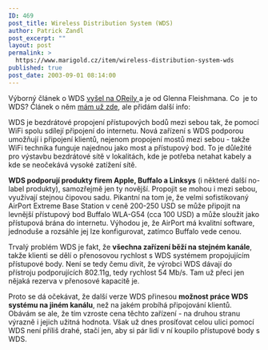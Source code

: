 ```yaml
---
ID: 469
post_title: Wireless Distribution System (WDS)
author: Patrick Zandl
post_excerpt: ""
layout: post
permalink: >
  https://www.marigold.cz/item/wireless-distribution-system-wds
published: true
post_date: 2003-09-01 08:14:00
---
```

<P>Výborný článek o WDS <A href="http://www.oreillynet.com/pub/a/wireless/2003/08/28/wireless_bridging.html" target=_blank>vyšel na OReily </A>a je od Glenna Fleishmana. Co&#160; je to WDS? Článek o něm <A href="/zacinajicim/wds030609.html">mám už zde</A>, ale přidám další info:</P>
<P>WDS je bezdrátové propojení přístupových bodů mezi sebou tak, že pomocí WiFi spolu sdílejí připojení do internetu. Nová zařízení s WDS podporou umožňují i připojení klientů, nejenom propojení mostů mezi sebou - takže WiFi technika funguje najednou jako most a přístupový bod. To je důležité pro výstavbu bezdrátové sítě v lokalitách, kde je potřeba netahat kabely a kde se neočekává vysoké zatížení sítě. </P>
<P><STRONG>WDS podporují produkty firem Apple, Buffalo a Linksys</STRONG> (i některé další no-label produkty), samozřejmě jen ty novější. Propojit se mohou i mezi sebou, využívají stejnou čipovou sadu. Pikantní na tom je, že velmi sofistikovaný AirPort Extreme Base Station v ceně 200-250 USD se může připojit na levnější přístupový bod Buffalo WLA-G54 (cca 100 USD) a může sloužit jako přístupová brána do internetu. Výhodou je, že AirPort má kvalitní software, jednoduše a rozsáhle jej lze konfigurovat, zatímco Buffalo vede cenou. </P>
<P>Trvalý problém WDS je fakt, že <STRONG>všechna zařízení běží na stejném kanále</STRONG>, takže klienti se dělí o přenosovou rychlost s WDS systémem propojujícím přístupové body. Není se tedy čemu divit, že výrobci WDS dávají do přístroju podporujících 802.11g, tedy rychlost 54 Mb/s. Tam už přeci jen nějaká rezerva v přenosové kapacitě je. </P>
<P>Proto se dá očekávat, že další verze WDS přinesou <STRONG>možnost práce WDS systému na jiném kanálu</STRONG>, než na jakém probíhá připojování klientů. Obávám se ale, že tím vzroste cena těchto zařízení - na druhou stranu výrazně i jejich užitná hodnota. Však už dnes prosíťovat celou ulici pomocí WDS není příliš drahé, stačí jen, aby si pár lidí v ní koupilo přístupové body s WDS. </P>